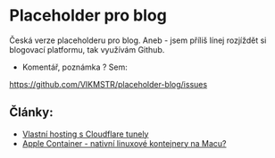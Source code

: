 # Placeholder pro blog

Česká verze placeholderu pro blog.
Aneb - jsem příliš línej rozjíždět si blogovací platformu, tak využívám Github.

* Komentář, poznámka ?
Sem:

https://github.com/VIKMSTR/placeholder-blog/issues

## Články:

* [Vlastní hosting s Cloudflare tunely](./Hosting-s-Cloudflare.md)
* [Apple Container - nativní linuxové kontejnery na Macu?](./Kontejnery-macos.md)
